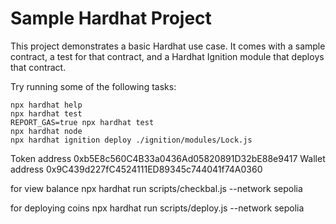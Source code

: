 <!-- @format -->

# Sample Hardhat Project

This project demonstrates a basic Hardhat use case. It comes with a sample contract, a test for that contract, and a Hardhat Ignition module that deploys that contract.

Try running some of the following tasks:

```shell
npx hardhat help
npx hardhat test
REPORT_GAS=true npx hardhat test
npx hardhat node
npx hardhat ignition deploy ./ignition/modules/Lock.js
```

Token address
0xb5E8c560C4B33a0436Ad05820891D32bE88e9417
Wallet address
0x9C439d227fC4524111ED89345c744041f74A0360

for view balance
npx hardhat run scripts/checkbal.js --network sepolia

for deploying coins
npx hardhat run scripts/deploy.js --network sepolia
